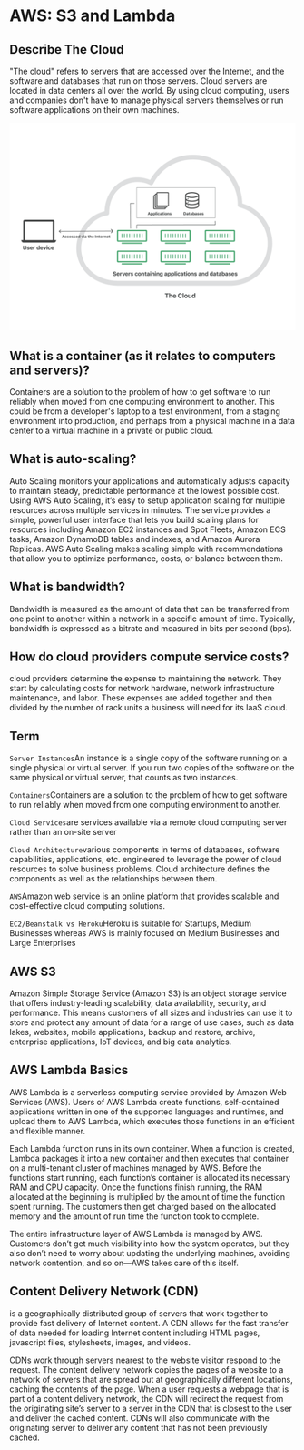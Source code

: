 # AWS: S3 and Lambda

## Describe The Cloud

"The cloud" refers to servers that are accessed over the Internet, and the software and databases that run on those servers. Cloud servers are located in data centers all over the world. By using cloud computing, users and companies don't have to manage physical servers themselves or run software applications on their own machines.

![cloud](img-class-17/cloud.png)

## What is a container (as it relates to computers and servers)?

Containers are a solution to the problem of how to get software to run reliably when moved from one computing environment to another. This could be from a developer's laptop to a test environment, from a staging environment into production, and perhaps from a physical machine in a data center to a virtual machine in a private or public cloud.

## What is auto-scaling?

Auto Scaling monitors your applications and automatically adjusts capacity to maintain steady, predictable performance at the lowest possible cost. Using AWS Auto Scaling, it’s easy to setup application scaling for multiple resources across multiple services in minutes. The service provides a simple, powerful user interface that lets you build scaling plans for resources including Amazon EC2 instances and Spot Fleets, Amazon ECS tasks, Amazon DynamoDB tables and indexes, and Amazon Aurora Replicas. AWS Auto Scaling makes scaling simple with recommendations that allow you to optimize performance, costs, or balance between them.

## What is bandwidth?

Bandwidth is measured as the amount of data that can be transferred from one point to another within a network in a specific amount of time. Typically, bandwidth is expressed as a bitrate and measured in bits per second (bps).

## How do cloud providers compute service costs?

cloud providers determine the expense to maintaining the network. They start by calculating costs for network hardware, network infrastructure maintenance, and labor. These expenses are added together and then divided by the number of rack units a business will need for its IaaS cloud.

## Term

`Server Instances`An instance is a single copy of the software running on a single physical or virtual server. If you run two copies of the software on the same physical or virtual server, that counts as two instances.

`Containers`Containers are a solution to the problem of how to get software to run reliably when moved from one computing environment to another.

`Cloud Services`are services available via a remote cloud computing server rather than an on-site server

`Cloud Architecture`various components in terms of databases, software capabilities, applications, etc. engineered to leverage the power of cloud resources to solve business problems. Cloud architecture defines the components as well as the relationships between them.

`AWS`Amazon web service is an online platform that provides scalable and cost-effective cloud computing solutions.

`EC2/Beanstalk vs Heroku`Heroku is suitable for Startups, Medium Businesses whereas AWS is mainly focused on Medium Businesses and Large Enterprises

## AWS S3

Amazon Simple Storage Service (Amazon S3) is an object storage service that offers industry-leading scalability, data availability, security, and performance. This means customers of all sizes and industries can use it to store and protect any amount of data for a range of use cases, such as data lakes, websites, mobile applications, backup and restore, archive, enterprise applications, IoT devices, and big data analytics.

## AWS Lambda Basics

AWS Lambda is a serverless computing service provided by Amazon Web Services (AWS). Users of AWS Lambda create functions, self-contained applications written in one of the supported languages and runtimes, and upload them to AWS Lambda, which executes those functions in an efficient and flexible manner.

Each Lambda function runs in its own container. When a function is created, Lambda packages it into a new container and then executes that container on a multi-tenant cluster of machines managed by AWS. Before the functions start running, each function’s container is allocated its necessary RAM and CPU capacity. Once the functions finish running, the RAM allocated at the beginning is multiplied by the amount of time the function spent running. The customers then get charged based on the allocated memory and the amount of run time the function took to complete.

The entire infrastructure layer of AWS Lambda is managed by AWS. Customers don’t get much visibility into how the system operates, but they also don’t need to worry about updating the underlying machines, avoiding network contention, and so on—AWS takes care of this itself.

## Content Delivery Network (CDN)

is a geographically distributed group of servers that work together to provide fast delivery of Internet content. A CDN allows for the fast transfer of data needed for loading Internet content including HTML pages, javascript files, stylesheets, images, and videos.

CDNs work through servers nearest to the website visitor respond to the request. The content delivery network copies the pages of a website to a network of servers that are spread out at geographically different locations, caching the contents of the page. When a user requests a webpage that is part of a content delivery network, the CDN will redirect the request from the originating site’s server to a server in the CDN that is closest to the user and deliver the cached content. CDNs will also communicate with the originating server to deliver any content that has not been previously cached.
